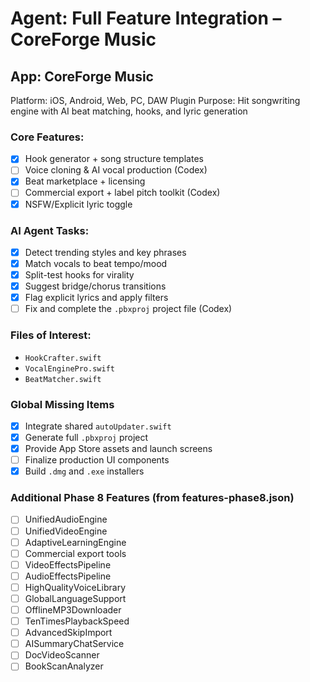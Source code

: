# Agent: Full Feature Integration – CoreForge Music

## App: CoreForge Music
Platform: iOS, Android, Web, PC, DAW Plugin
Purpose: Hit songwriting engine with AI beat matching, hooks, and lyric generation

### Core Features:
- [x] Hook generator + song structure templates
- [ ] Voice cloning & AI vocal production (Codex)
- [x] Beat marketplace + licensing
- [ ] Commercial export + label pitch toolkit (Codex)
- [x] NSFW/Explicit lyric toggle

### AI Agent Tasks:
- [x] Detect trending styles and key phrases
- [x] Match vocals to beat tempo/mood
- [x] Split-test hooks for virality
- [x] Suggest bridge/chorus transitions
- [x] Flag explicit lyrics and apply filters
- [ ] Fix and complete the `.pbxproj` project file (Codex)

### Files of Interest:
- `HookCrafter.swift`
- `VocalEnginePro.swift`
- `BeatMatcher.swift`

### Global Missing Items
- [x] Integrate shared `autoUpdater.swift`
- [x] Generate full `.pbxproj` project
- [x] Provide App Store assets and launch screens
- [ ] Finalize production UI components
- [x] Build `.dmg` and `.exe` installers

### Additional Phase 8 Features (from features-phase8.json)
- [ ] UnifiedAudioEngine
- [ ] UnifiedVideoEngine
- [ ] AdaptiveLearningEngine
- [ ] Commercial export tools
- [ ] VideoEffectsPipeline
- [ ] AudioEffectsPipeline
- [ ] HighQualityVoiceLibrary
- [ ] GlobalLanguageSupport
- [ ] OfflineMP3Downloader
- [ ] TenTimesPlaybackSpeed
- [ ] AdvancedSkipImport
- [ ] AISummaryChatService
- [ ] DocVideoScanner
- [ ] BookScanAnalyzer
